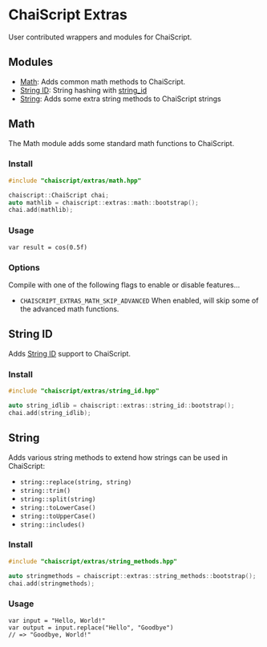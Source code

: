 # ChaiScript Extras

User contributed wrappers and modules for ChaiScript.

## Modules

- [Math](#math): Adds common math methods to ChaiScript.
- [String ID](#string-id): String hashing with [string_id](https://github.com/foonathan/string_id)
- [String](#string): Adds some extra string methods to ChaiScript strings

## Math

The Math module adds some standard math functions to ChaiScript.

### Install
``` cpp
#include "chaiscript/extras/math.hpp"
```
``` cpp
chaiscript::ChaiScript chai;
auto mathlib = chaiscript::extras::math::bootstrap();
chai.add(mathlib);
```

### Usage

``` chaiscript
var result = cos(0.5f)
```

### Options

Compile with one of the following flags to enable or disable features...
- `CHAISCRIPT_EXTRAS_MATH_SKIP_ADVANCED` When enabled, will skip some of the advanced math functions.

## String ID

Adds [String ID](https://github.com/foonathan/string_id) support to ChaiScript.

### Install

``` cpp
#include "chaiscript/extras/string_id.hpp"
```

``` cpp
auto string_idlib = chaiscript::extras::string_id::bootstrap();
chai.add(string_idlib);
```

## String

Adds various string methods to extend how strings can be used in ChaiScript:
- `string::replace(string, string)`
- `string::trim()`
- `string::split(string)`
- `string::toLowerCase()`
- `string::toUpperCase()`
- `string::includes()`

### Install

``` cpp
#include "chaiscript/extras/string_methods.hpp"
```

``` cpp
auto stringmethods = chaiscript::extras::string_methods::bootstrap();
chai.add(stringmethods);
```

### Usage

``` chaiscript
var input = "Hello, World!"
var output = input.replace("Hello", "Goodbye")
// => "Goodbye, World!"
```
